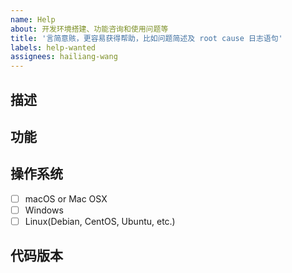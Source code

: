 ```yaml
---
name: Help
about: 开发环境搭建、功能咨询和使用问题等
title: '言简意赅，更容易获得帮助，比如问题简述及 root cause 日志语句'
labels: help-wanted
assignees: hailiang-wang
---
```


## 描述
<!-- 详细描述问题后优先处理解决！ 截图、错误日志等 -->

## 功能
<!-- 针对某功能，需要提供详细描述文档 -->

## 操作系统

- [ ] macOS or Mac OSX
- [ ] Windows
- [ ] Linux(Debian, CentOS, Ubuntu, etc.)

## 代码版本
<!-- Git commit hash (`git rev-parse HEAD`)，进入代码库并执行 -->
